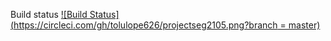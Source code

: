 Build status
[![Build
Status](https://circleci.com/gh/tolulope626/projectseg2105.png?branch = master)](https://circleci.com/gh/tolulope626/projectseg2105)

